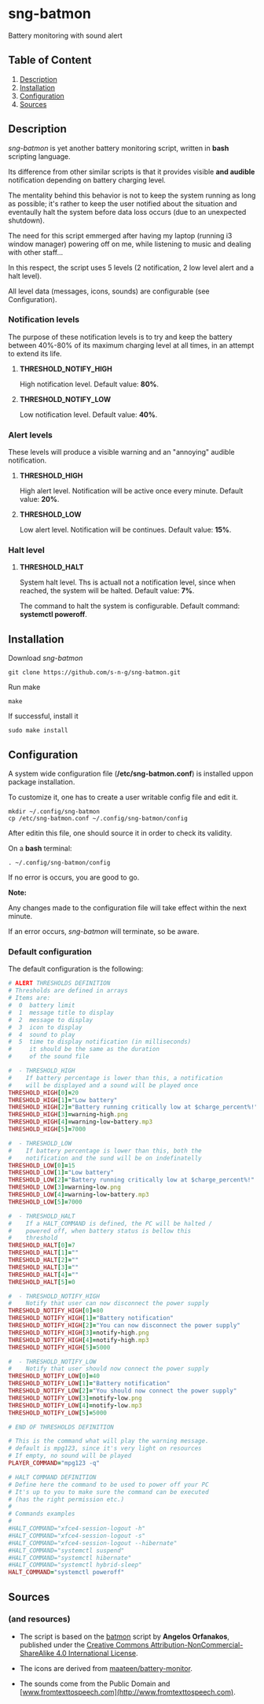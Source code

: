 # sng-batmon
Battery monitoring with sound alert

## Table of Content

1. [Description](#description)
2. [Installation](#installation)
3. [Configuration](#configuration)
4. [Sources](#sources)

## Description

*sng-batmon* is yet another battery monitoring script, written in **bash** scripting language.

Its difference from other similar scripts is that it provides visible **and audible** notification depending on battery charging level.

The mentality behind this behavior is not to keep the system running as long as possible; it's rather to keep the user notified about the situation and eventaully halt the system before data loss occurs (due to an unexpected shutdown).

The need for this script emmerged after having my laptop (running i3 window manager) powering off on me, while listening to music and dealing with other staff...

In this respect, the script uses 5 levels (2 notification, 2 low level alert and a halt level).

All level data (messages, icons, sounds) are configurable (see Configuration).

### Notification levels

The purpose of these notification levels is to try and keep the battery between 40%-80% of its maximum charging level at all times, in an attempt to extend its life.

1. **THRESHOLD_NOTIFY_HIGH**

   High notification level. Default value: **80%**.

2. **THRESHOLD_NOTIFY_LOW**

   Low notification level. Default value: **40%**.

### Alert levels

These levels will produce a visible warning and an "annoying" audible notification.

1. **THRESHOLD_HIGH**

   High alert level. Notification will be active once every minute. Default value: **20%**.

2. **THRESHOLD_LOW**

   Low alert level. Notification will be continues. Default value: **15%**.

### Halt level

1. **THRESHOLD_HALT**

   System halt level. Ths is actuall not a notification level, since when reached, the system will be halted. Default value: **7%**.
   
   The command to halt the system is configurable. Default command: **systemctl poweroff**.

## Installation

Download *sng-batmon*

    git clone https://github.com/s-n-g/sng-batmon.git

Run make

    make

If successful, install it

    sudo make install

## Configuration

A system wide configuration file (**/etc/sng-batmon.conf**) is installed uppon package installation.

To customize it, one has to create a user writable config file and edit it.

    mkdir ~/.config/sng-batmon
    cp /etc/sng-batmon.conf ~/.config/sng-batmon/config

After editin this file, one should source it in order to check its validity.

On a **bash** terminal:

    . ~/.config/sng-batmon/config
  
If no error is occurs, you are good to go.

**Note:**

Any changes made to the configuration file will take effect within the next minute.

If an error occurs, *sng-batmon* will terminate, so be aware.

### Default configuration

The default configuration is the following:

```ruby
# ALERT THRESHOLDS DEFINITION
# Thresholds are defined in arrays
# Items are:
#  0  battery limit
#  1  message title to display
#  2  message to display
#  3  icon to display
#  4  sound to play
#  5  time to display notification (in milliseconds)
#     it should be the same as the duration
#     of the sound file

#  - THRESHOLD_HIGH
#    If battery percentage is lower than this, a notification
#    will be displayed and a sound will be played once
THRESHOLD_HIGH[0]=20
THRESHOLD_HIGH[1]="Low battery"
THRESHOLD_HIGH[2]="Battery running critically low at $charge_percent%!"
THRESHOLD_HIGH[3]=warning-high.png
THRESHOLD_HIGH[4]=warning-low-battery.mp3
THRESHOLD_HIGH[5]=7000

#  - THRESHOLD_LOW
#    If battery percentage is lower than this, both the
#    notification and the sund will be on indefinatelly
THRESHOLD_LOW[0]=15
THRESHOLD_LOW[1]="Low battery"
THRESHOLD_LOW[2]="Battery running critically low at $charge_percent%!"
THRESHOLD_LOW[3]=warning-low.png
THRESHOLD_LOW[4]=warning-low-battery.mp3
THRESHOLD_LOW[5]=7000

#  - THRESHOLD_HALT
#    If a HALT_COMMAND is defined, the PC will be halted /
#    powered off, when battery status is bellow this
#    threshold
THRESHOLD_HALT[0]=7
THRESHOLD_HALT[1]=""
THRESHOLD_HALT[2]=""
THRESHOLD_HALT[3]=""
THRESHOLD_HALT[4]=""
THRESHOLD_HALT[5]=0

#  - THRESHOLD_NOTIFY_HIGH
#    Notify that user can now disconnect the power supply
THRESHOLD_NOTIFY_HIGH[0]=80
THRESHOLD_NOTIFY_HIGH[1]="Battery notification"
THRESHOLD_NOTIFY_HIGH[2]="You can now disconnect the power supply"
THRESHOLD_NOTIFY_HIGH[3]=notify-high.png
THRESHOLD_NOTIFY_HIGH[4]=notify-high.mp3
THRESHOLD_NOTIFY_HIGH[5]=5000

#  - THRESHOLD_NOTIFY_LOW
#    Notify that user should now connect the power supply
THRESHOLD_NOTIFY_LOW[0]=40
THRESHOLD_NOTIFY_LOW[1]="Battery notification"
THRESHOLD_NOTIFY_LOW[2]="You should now connect the power supply"
THRESHOLD_NOTIFY_LOW[3]=notify-low.png
THRESHOLD_NOTIFY_LOW[4]=notify-low.mp3
THRESHOLD_NOTIFY_LOW[5]=5000

# END OF THRESHOLDS DEFINITION

# This is the command what will play the warning message.
# default is mpg123, since it's very light on resources
# If empty, no sound will be played
PLAYER_COMMAND="mpg123 -q"

# HALT COMMAND DEFINITION
# Define here the command to be used to power off your PC
# It's up to you to make sure the command can be executed
# (has the right permission etc.)
#
# Commands examples
# 
#HALT_COMMAND="xfce4-session-logout -h"
#HALT_COMMAND="xfce4-session-logout -s"
#HALT_COMMAND="xfce4-session-logout --hibernate"
#HALT_COMMAND="systemctl suspend"
#HALT_COMMAND="systemctl hibernate"
#HALT_COMMAND="systemctl hybrid-sleep"
HALT_COMMAND="systemctl poweroff"
```

## Sources

### (and resources)

- The script is based on the [batmon](https://agorf.gr/2016/06/29/low-battery-notification-in-i3wm/) script by **Angelos Orfanakos**, published under the [Creative Commons Attribution-NonCommercial-ShareAlike 4.0 International License](http://creativecommons.org/licenses/by-nc-sa/4.0/).

- The icons are derived from [maateen/battery-monitor](https://github.com/maateen/battery-monitor).

- The sounds come from the Public Domain and [www.fromtexttospeech.com](http://www.fromtexttospeech.com).
